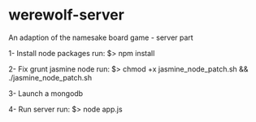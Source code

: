 werewolf-server
===============

An adaption of the namesake board game - server part

1- Install node packages
  run:
  $> npm install

2- Fix grunt jasmine node
  run:
  $> chmod +x jasmine_node_patch.sh && ./jasmine_node_patch.sh

3- Launch a mongodb

4- Run server
  run:
  $> node app.js
